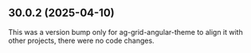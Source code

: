 ## 30.0.2 (2025-04-10)

This was a version bump only for ag-grid-angular-theme to align it with other projects, there were no code changes.
